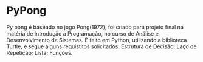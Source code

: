 # PyPong
Py pong é baseado no jogo Pong(1972), foi criado para projeto final na matéria de Introdução a Programação, no curso de Análise e Desenvolvimento de Sistemas. É feito em Python, utilizando a biblioteca Turtle, e segue alguns requistitos solicitados.
Estrutura de Decisão;
Laço de Repetição;
Lista;
Funções.
